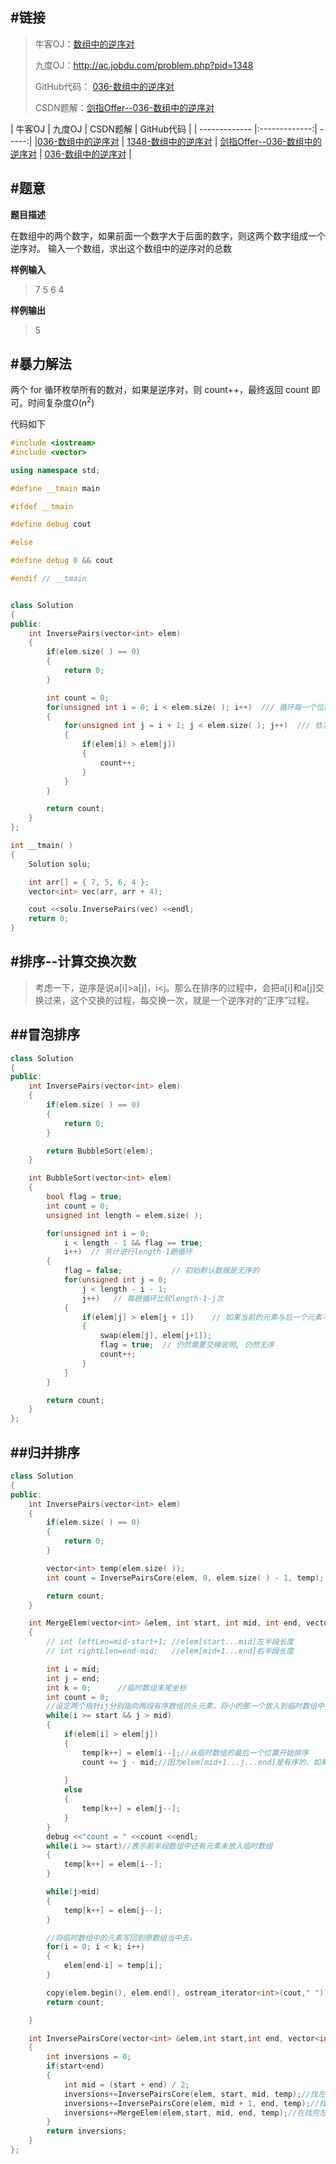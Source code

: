 #链接
------- 
>牛客OJ：[数组中的逆序对](http://www.nowcoder.com/practice/96bd6684e04a44eb80e6a68efc0ec6c5?tpId=13&tqId=11188&rp=2&ru=%2Fta%2Fcoding-interviews&qru=%2Fta%2Fcoding-interviews%2Fquestion-ranking)
> 
>九度OJ：http://ac.jobdu.com/problem.php?pid=1348
> 
>GitHub代码： [036-数组中的逆序对](https://github.com/gatieme/CodingInterviews/tree/master/036-数组中的逆序对)
>
>CSDN题解：[剑指Offer--036-数组中的逆序对](http://blog.csdn.net/gatieme/article/details/51326994)


| 牛客OJ | 九度OJ | CSDN题解 | GitHub代码 | 
| ------------- |:-------------:| -----:| 
|[036-数组中的逆序对](http://www.nowcoder.com/practice/96bd6684e04a44eb80e6a68efc0ec6c5?tpId=13&tqId=11188&rp=2&ru=%2Fta%2Fcoding-interviews&qru=%2Fta%2Fcoding-interviews%2Fquestion-ranking) | [1348-数组中的逆序对](http://ac.jobdu.com/problem.php?pid=1348) | [剑指Offer--036-数组中的逆序对](http://blog.csdn.net/gatieme/article/details/51326994) | [036-数组中的逆序对](https://github.com/gatieme/CodingInterviews/tree/master/036-数组中的逆序对) |


#题意
-------

**题目描述**

在数组中的两个数字，如果前面一个数字大于后面的数字，则这两个数字组成一个逆序对。
输入一个数组，求出这个数组中的逆序对的总数

**样例输入**

>7 5 6 4

**样例输出**

>5




#暴力解法
-------

两个 for 循环枚举所有的数对，如果是逆序对，则 count++，最终返回 count 即可。时间复杂度$O(n^2)$

代码如下

```cpp
#include <iostream>
#include <vector>

using namespace std;

#define __tmain main

#ifdef __tmain

#define debug cout

#else

#define debug 0 && cout

#endif // __tmain


class Solution
{
public:
    int InversePairs(vector<int> elem)
    {
        if(elem.size( ) == 0)
        {
            return 0;
        }

        int count = 0;
        for(unsigned int i = 0; i < elem.size( ); i++)  /// 循环每一个位置的数据
        {
            for(unsigned int j = i + 1; j < elem.size( ); j++)  /// 依次判断后面的数据与当前位置数据是否是逆序
            {
                if(elem[i] > elem[j])
                {
                    count++;
                }
            }
        }

        return count;
    }
};

int __tmain( )
{
    Solution solu;

    int arr[] = { 7, 5, 6, 4 };
    vector<int> vec(arr, arr + 4);

    cout <<solu.InversePairs(vec) <<endl;
    return 0;
}
```

#排序--计算交换次数
-------

>考虑一下，逆序是说a[i]>a[j]，i<j。那么在排序的过程中，会把a[i]和a[j]交换过来，这个交换的过程，每交换一次，就是一个逆序对的“正序”过程。

##冒泡排序
-------

```cpp
class Solution
{
public:
    int InversePairs(vector<int> elem)
    {
        if(elem.size( ) == 0)
        {
            return 0;
        }

        return BubbleSort(elem);
    }

    int BubbleSort(vector<int> elem)
    {
        bool flag = true;
        int count = 0;
        unsigned int length = elem.size( );

        for(unsigned int i = 0;
            i < length - 1 && flag == true;
            i++)  // 共计进行length-1趟循环
        {
            flag = false;           // 初始默认数据是无序的
            for(unsigned int j = 0;
                j < length - i - 1;
                j++)   // 每趟循环比较length-1-j次
            {
                if(elem[j] > elem[j + 1])    // 如果当前的元素与后一个元素不满足排序规则
                {
                    swap(elem[j], elem[j+1]);
                    flag = true;  // 仍然需要交换说明, 仍然无序
                    count++;
                }
            }
        }

        return count;
    }
};
```

##归并排序
-------

```cpp
class Solution
{
public:
    int InversePairs(vector<int> elem)
    {
        if(elem.size( ) == 0)
        {
            return 0;
        }

        vector<int> temp(elem.size( ));
        int count = InversePairsCore(elem, 0, elem.size( ) - 1, temp);

        return count;
    }

    int MergeElem(vector<int> &elem, int start, int mid, int end, vector<int> &temp)//数组的归并操作
    {
        // int leftLen=mid-start+1; //elem[start...mid]左半段长度
        // int rightLlen=end-mid;   //elem[mid+1...end]右半段长度

        int i = mid;
        int j = end;
        int k = 0;      //临时数组末尾坐标
        int count = 0;
        //设定两个指针ij分别指向两段有序数组的头元素，将小的那一个放入到临时数组中去。
        while(i >= start && j > mid)
        {
            if(elem[i] > elem[j])
            {
                temp[k++] = elem[i--];//从临时数组的最后一个位置开始排序
                count += j - mid;//因为elem[mid+1...j...end]是有序的，如果elem[i]>elem[j]，那么也大于elem[j]之前的元素，从a[mid+1...j]一共有j-(mid+1)+1=j-mid
                
            }
            else
            {
                temp[k++] = elem[j--];
            }
        }
        debug <<"count = " <<count <<endl;
        while(i >= start)//表示前半段数组中还有元素未放入临时数组
        {
            temp[k++] = elem[i--];
        }

        while(j>mid)
        {
            temp[k++] = elem[j--];
        }

        //将临时数组中的元素写回到原数组当中去。
        for(i = 0; i < k; i++)
        {
            elem[end-i] = temp[i];
        }

        copy(elem.begin(), elem.end(), ostream_iterator<int>(cout," "));
        return count;

    }

    int InversePairsCore(vector<int> &elem,int start,int end, vector<int> &temp)
    {
        int inversions = 0;  
        if(start<end)
        {
            int mid = (start + end) / 2;
            inversions+=InversePairsCore(elem, start, mid, temp);//找左半段的逆序对数目
            inversions+=InversePairsCore(elem, mid + 1, end, temp);//找右半段的逆序对数目
            inversions+=MergeElem(elem,start, mid, end, temp);//在找完左右半段逆序对以后两段数组有序，然后找两段之间的逆序对。最小的逆序段只有一个元素。
        }    
        return inversions;
    }
};
```
